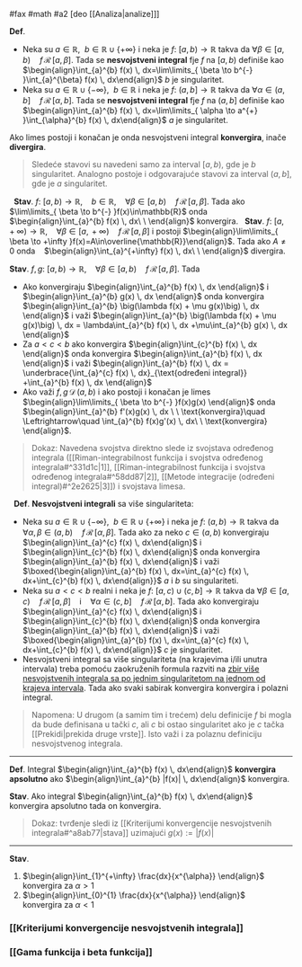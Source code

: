#fax #math #a2 [deo [[Analiza|analize]]]
$\:$

**Def**. 
- Neka su $a\in\mathbb{R},\ \ b\in\mathbb{R}\cup\{+\infty\}$ i neka je $f:\ [a,\,b)\to\mathbb{R}$ takva da $\forall \beta\in[a,\,b)\quad f\,\mathcal{R}\,[a,\,\beta]$. Tada se  **nesvojstveni integral** fje $f$ na $[a,\,b)$ definiše kao
$\begin{align}\int_{a}^{b} f(x) \, dx=\lim\limits_{ \beta \to b^{-} }\int_{a}^{\beta} f(x) \, dx\end{align}$
$b$ je singularitet.
$\:$
- Neka su $a\in\mathbb{R}\cup\{-\infty\},\ \ b\in\mathbb{R}$ i neka je $f:\ (a,\,b]\to\mathbb{R}$ takva da $\forall \alpha\in(a,\,b]\quad f\,\mathcal{R}\,[\alpha,\,b]$. Tada se  **nesvojstveni integral** fje $f$ na $(a,\,b]$ definiše kao
$\begin{align}\int_{a}^{b} f(x) \, dx=\lim\limits_{ \alpha \to a^{+} }\int_{\alpha}^{b} f(x) \, dx\end{align}$
$a$ je singularitet.

Ako limes postoji i konačan je onda nesvojstveni integral **konvergira**, inače **divergira**.
$\:$

>Sledeće stavovi su navedeni samo za interval $[a,\,b)$, gde je $b$ singularitet. Analogno postoje i odgovarajuće stavovi za interval $(a,\,b]$, gde je $a$ singularitet.

$\:$
**Stav**. $f:\ [a,\,b)\to\mathbb{R}$, $\ \:$ $b\in\mathbb{R}$, $\ \:$ $\forall \beta\in [a,\,b)\quad f\,\mathcal{R}\,[a,\,\beta]$. Tada 
ako $\lim\limits_{ \beta \to b^{-} }f(x)\in\mathbb{R}$ onda $\begin{align}\int_{a}^{b} f(x) \, dx\ \ \end{align}$ konvergira.
$\:$
**Stav**. $f:\ [a,\,+\infty)\to\mathbb{R}$, $\ \:$ $\forall \beta\in [a,\,+\infty)\quad f\,\mathcal{R}\,[a,\,\beta]$ i postoji $\begin{align}\lim\limits_{ \beta \to +\infty }f(x)=A\in\overline{\mathbb{R}}\end{align}$.
Tada ako $A\ne0$ onda $\ \:$ $\begin{align}\int_{a}^{+\infty} f(x) \, dx\ \ \end{align}$ divergira.
$\:$

**Stav**.  $f,\,g:\ [a,\,b)\to\mathbb{R}$, $\ \:$ $\forall \beta\in [a,\,b)\quad f\,\mathcal{R}\,[a,\,\beta]$. Tada
- Ako konvergiraju $\begin{align}\int_{a}^{b} f(x) \, dx \end{align}$ i $\begin{align}\int_{a}^{b} g(x) \, dx \end{align}$ onda konvergira $\begin{align}\int_{a}^{b} \big(\lambda f(x) + \mu g(x)\big) \, dx \end{align}$
i važi $\begin{align}\int_{a}^{b} \big(\lambda f(x) + \mu g(x)\big) \, dx = \lambda\int_{a}^{b} f(x) \, dx +\mu\int_{a}^{b} g(x) \, dx \end{align}$
$\:$
- Za $a<c<b$ ako konvergira $\begin{align}\int_{c}^{b} f(x) \, dx \end{align}$ onda konvergira $\begin{align}\int_{a}^{b} f(x) \, dx \end{align}$
i važi $\begin{align}\int_{a}^{b} f(x) \, dx = \underbrace{\int_{a}^{c} f(x) \, dx}_{\text{određeni integral}} +\int_{a}^{b} f(x) \, dx \end{align}$
$\:$
- Ako važi $f,\,g \,\mathcal{D}\,(a,\,b)$ i ako postoji i konačan je limes  $\begin{align}\lim\limits_{ \beta \to b^{-} }f(x)g(x) \end{align}$ onda 
 $\begin{align}\int_{a}^{b} f'(x)g(x) \, dx \ \ \text{konvergira}\quad \Leftrightarrow\quad \int_{a}^{b} f(x)g'(x) \, dx\ \ \text{konvergira} \end{align}$.
 
 > Dokaz:
 > Navedena svojstva direktno slede iz svojstava određenog integrala ([[Riman-integrabilnost funkcija i svojstva određenog integrala#^331d1c|1]], [[Riman-integrabilnost funkcija i svojstva određenog integrala#^58dd87|2]], [[Metode integracije (određeni integral)#^2e2625|3]]) i svojstava limesa.

$\:$
 **Def**. **Nesvojstveni integrali** sa više singulariteta:
 - Neka su $a\in\mathbb{R}\cup\{-\infty\},\ \ b\in\mathbb{R}\cup\{+\infty\}$ i neka je $f:\ (a,\,b)\to\mathbb{R}$ takva da $\forall \alpha,\,\beta\in(a,\,b)\quad f\,\mathcal{R}\,[\alpha,\,\beta]$. Tada ako za neko $c\in(a,\,b)$ konvergiraju $\begin{align}\int_{a}^{c} f(x) \, dx\end{align}$ i $\begin{align}\int_{c}^{b} f(x) \, dx\end{align}$ onda konvergira   $\begin{align}\int_{a}^{b} f(x) \, dx\end{align}$
   i važi $\boxed{\begin{align}\int_{a}^{b} f(x) \, dx=\int_{a}^{c} f(x) \, dx+\int_{c}^{b} f(x) \, dx\end{align}}$
$a$ i $b$ su singulariteti.
$\:$
 - Neka su $a<c<b$ realni i neka je $f:\ [a,\,c)\cup(c,\,b]\to\mathbb{R}$ takva da $\forall \beta\in[a,\,c)\quad f\,\mathcal{R}\,[a,\,\beta]$ $\ \:$ i $\ \:$ $\forall \alpha\in(c,\,b]\quad f\,\mathcal{R}\,[\alpha,\,b]$. Tada ako  konvergiraju $\begin{align}\int_{a}^{c} f(x) \, dx\end{align}$ i $\begin{align}\int_{c}^{b} f(x) \, dx\end{align}$ onda konvergira   $\begin{align}\int_{a}^{b} f(x) \, dx\end{align}$
   i važi $\boxed{\begin{align}\int_{a}^{b} f(x) \, dx=\int_{a}^{c} f(x) \, dx+\int_{c}^{b} f(x) \, dx\end{align}}$
$c$ je singularitet.
$\:$
- Nesvojstveni integral sa više singulariteta (na krajevima i/ili unutra intervala) treba pomoću zaokruženih formula razviti na <u>zbir više nesvojstvenih integrala sa po jednim singularitetom na jednom od krajeva intervala</u>. Tada ako svaki sabirak konvergira konvergira i polazni integral.

> Napomena: U drugom (a samim tim i trećem) delu definicije $f$ bi mogla da bude definisana u tački $c$, ali $c$ bi ostao singularitet ako je $c$ tačka [[Prekidi|prekida druge vrste]]. Isto važi i za polaznu definiciju nesvojstvenog integrala.

___

**Def**. Integral $\begin{align}\int_{a}^{b} f(x) \, dx\end{align}$ **konvergira apsolutno** ako $\begin{align}\int_{a}^{b} |f(x)| \, dx\end{align}$ konvergira.

**Stav**. Ako integral $\begin{align}\int_{a}^{b} f(x) \, dx\end{align}$ konvergira apsolutno tada on konvergira.
> Dokaz: tvrđenje sledi iz [[Kriterijumi konvergencije nesvojstvenih integrala#^a8ab77|stava]] uzimajući $g(x):=|f(x)|$
___

**Stav**.
1. $\begin{align}\int_{1}^{+\infty}  \frac{dx}{x^{\alpha}} \end{align}$ $\ \:$ konvergira za $\alpha>1$
$\:$
2. $\begin{align}\int_{0}^{1}  \frac{dx}{x^{\alpha}} \end{align}$ $\ \:$ konvergira za $\alpha<1$
$\:$
### [[Kriterijumi konvergencije nesvojstvenih integrala]]
### [[Gama funkcija i beta funkcija]]